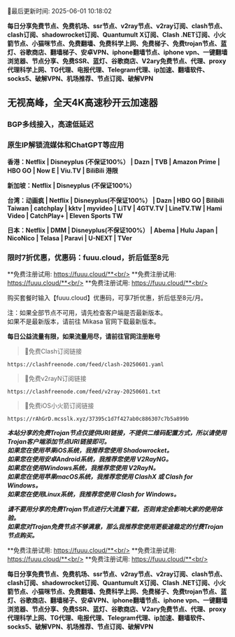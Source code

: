 🚀最后更新时间: 2025-06-01 10:18:02

**每日分享免费节点、免费机场、ssr节点、v2ray节点、v2ray订阅、clash节点、clash订阅、shadowrocket订阅、Quantumult X订阅、Clash .NET订阅、小火箭节点、小猫咪节点、免费翻墙、免费科学上网、免费梯子、免费trojan节点、蓝灯、谷歌商店、翻墙梯子、安卓VPN、iphone翻墙节点、iphone vpn、一键翻墙浏览器、节点分享、免费SSR、蓝灯、谷歌商店、V2ary免费节点、代理、proxy代理科学上网、TG代理、电报代理、Telegram代理、ip加速、翻墙软件、socks5、破解VPN、机场推荐、节点订阅、破解VPN**

## 无视高峰，全天4K高速秒开云加速器
### BGP多线接入，高速低延迟
### 原生IP解锁流媒体和ChatGPT等应用

**香港：Netflix | Disneyplus (不保证100%） | Dazn | TVB | Amazon Prime | HBO GO | Now E | Viu.TV | BiliBili 港限**

**新加坡：Netflix | Disneyplus (不保证100%）**

**台湾：动画疯 | Netflix | Disneyplus(不保证100%） | Dazn | HBO GO | Bilibili Taiwan | catchplay | kktv | myvideo | LiTV | 4GTV.TV | LineTV.TW | Hami Video | CatchPlay+ | Eleven Sports TW**

**日本：Netflix | DMM | Disneyplus(不保证100%） | Abema | Hulu Japan | NicoNico | Telasa | Paravi | U-NEXT | TVer**

### 限时7折优惠，优惠码：fuuu.cloud，折后低至8元

**免费注册试用: https://fuuu.cloud/**<br/>
**免费注册试用: https://fuuu.cloud/**<br/>
**免费注册试用: https://fuuu.cloud/**<br/>

购买套餐时输入【fuuu.cloud】优惠码，可享7折优惠，折后低至8元/月。

注：如果全部节点不可用，请先检查客户端是否最新版本。<br/>
  如果不是最新版本，请前往 Mikasa 官网下载最新版本。


**每日公益流量有限，如果流量用尽，请前往官网注册账号**


>🚀免费Clash订阅链接

```
https://clashfreenode.com/feed/clash-20250601.yaml
```

>🚀免费v2rayN订阅链接

```
https://clashfreenode.com/feed/v2ray-20250601.txt 
```

>🚀免费iOS小火箭订阅链接

```
https://rAhGrD.mcsslk.xyz/37395c1d7f427ab0c886307c7b5a899b
```


***本站分享的免费Trojan节点仅提供URI链接，不提供二维码配置方式，所以请使用Trojan客户端添加节点URI链接即可。***<br/>
***如果您在使用苹果iOS系统，我推荐您使用 Shadowrocket。***<br/>
***如果您在使用安卓Android系统，我推荐您使用 V2RayNG。***<br/>
***如果您在使用Windows系统，我推荐您使用 V2RayN。***<br/>
***如果您在使用苹果macOS系统，我推荐您使用 ClashX 或 Clash  for Windows。***<br/>
***如果您在使用Linux系统，我推荐您使用 Clash  for Windows。***<br/>

***请不要用分享的免费Trojan节点进行大流量下载，否则肯定会影响大家的使用体验。***<br/>
***如果您对Trojan免费节点不够满意，那么我推荐您使用更极速稳定的付费Trojan节点购买。***<br/>

**免费注册试用: https://fuuu.cloud/**<br/>
**免费注册试用: https://fuuu.cloud/**<br/>
**免费注册试用: https://fuuu.cloud/**<br/>

**每日分享免费节点、免费机场、ssr节点、v2ray节点、v2ray订阅、clash节点、clash订阅、shadowrocket订阅、Quantumult X订阅、Clash .NET订阅、小火箭节点、小猫咪节点、免费翻墙、免费科学上网、免费梯子、免费trojan节点、蓝灯、谷歌商店、翻墙梯子、安卓VPN、iphone翻墙节点、iphone vpn、一键翻墙浏览器、节点分享、免费SSR、蓝灯、谷歌商店、V2ary免费节点、代理、proxy代理科学上网、TG代理、电报代理、Telegram代理、ip加速、翻墙软件、socks5、破解VPN、机场推荐、节点订阅、破解VPN**